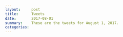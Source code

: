 ```yaml
---
layout:     post
title:      Tweets
date:       2017-08-01
summary:    These are the tweets for August 1, 2017.
categories:
---
```


